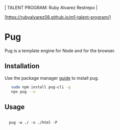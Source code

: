 | TALENT PROGRAM: Ruby Alvarez Restrepo |

[https://rubyalvarez08.github.io/m1-talent-program/]

# Pug

Pug is a template engine for Node and for the browser. 

## Installation

Use the package manager [guide](https://www.sitepoint.com/a-beginners-guide-to-pug/) to install pug.

```bash
   sudo npm install pug-cli -g
   npx pug --v
```

## Usage

```pug

  pug -w ./ -o ./html -P


```
